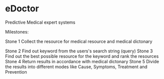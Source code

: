 eDoctor
=======

Predictive Medical expert systems

Milestones:

Stone 1
  Collect the resource for medical resource and medical dictonary

Stone 2
  Find out keyword from the users's search string (query)
Stone 3
  Find out the best possible resource for the keyword and rank the resources
Stone 4
  Return results in accordance with medical dictonary
Stone 5
  Divide the results into different modes like Cause, Symptoms, Treatment and Prevention

